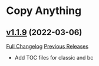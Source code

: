 # Copy Anything

## [v1.1.9](https://github.com/Oppzippy/CopyAnything/tree/v1.1.9) (2022-03-06)
[Full Changelog](https://github.com/Oppzippy/CopyAnything/compare/v1.1.8...v1.1.9) [Previous Releases](https://github.com/Oppzippy/CopyAnything/releases)

- Add TOC files for classic and bc  
